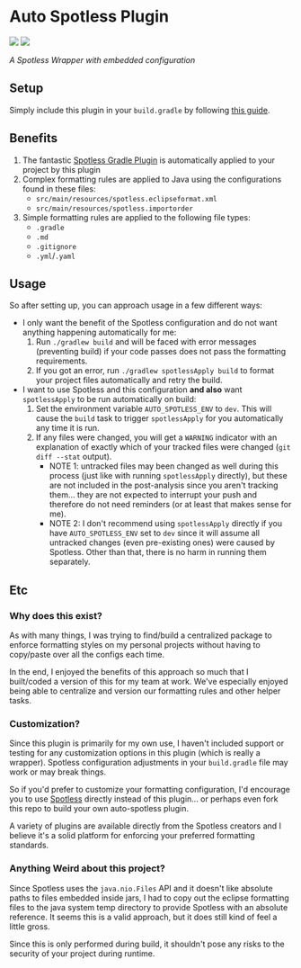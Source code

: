 # Auto Spotless Plugin
![](https://github.com/jonathan-robertson/auto-spotless-plugin/workflows/build/badge.svg) ![](https://github.com/jonathan-robertson/auto-spotless-plugin/workflows/publish%20plugin/badge.svg)

*A Spotless Wrapper with embedded configuration*

## Setup
Simply include this plugin in your `build.gradle` by following [this guide](https://plugins.gradle.org/plugin/com.jonathanrobertson.spotless).

## Benefits
1. The fantastic [Spotless Gradle Plugin](https://github.com/diffplug/spotless/tree/master/plugin-gradle) is automatically applied to your project by this plugin
1. Complex formatting rules are applied to Java using the configurations found in these files:
    - `src/main/resources/spotless.eclipseformat.xml`
    - `src/main/resources/spotless.importorder`
1. Simple formatting rules are applied to the following file types:
    - `.gradle`
    - `.md`
    - `.gitignore`
    - `.yml`/`.yaml`

## Usage
So after setting up, you can approach usage in a few different ways:

- I only want the benefit of the Spotless configuration and do not want anything happening automatically for me:
    1. Run `./gradlew build` and will be faced with error messages (preventing build) if your code passes does not pass the formatting requirements.
    1. If you got an error, run `./gradlew spotlessApply build` to format your project files automatically and retry the build.
- I want to use Spotless and this configuration **and also** want `spotlessApply` to be run automatically on build:
    1. Set the environment variable `AUTO_SPOTLESS_ENV` to `dev`. This will cause the `build` task to trigger `spotlessApply` for you automatically any time it is run.
    1. If any files were changed, you will get a `WARNING` indicator with an explanation of exactly which of your tracked files were changed (`git diff --stat` output).
        - NOTE 1: untracked files may been changed as well during this process (just like with running `spotlessApply` directly), but these are not included in the post-analysis since you aren't tracking them... they are not expected to interrupt your push and therefore do not need reminders (or at least that makes sense for me).
        - NOTE 2: I don't recommend using `spotlessApply` directly if you have `AUTO_SPOTLESS_ENV` set to `dev` since it will assume all untracked changes (even pre-existing ones) were caused by Spotless. Other than that, there is no harm in running them separately.

## Etc

### Why does this exist?
As with many things, I was trying to find/build a centralized package to enforce formatting styles on my personal projects without having to copy/paste over all the configs each time.

In the end, I enjoyed the benefits of this approach so much that I built/coded a version of this for my team at work. We've especially enjoyed being able to centralize and version our formatting rules and other helper tasks.

### Customization?
Since this plugin is primarily for my own use, I haven't included support or testing for any customization options in this plugin (which is really a wrapper). Spotless configuration adjustments in your `build.gradle` file may work or may break things.

So if you'd prefer to customize your formatting configuration, I'd encourage you to use [Spotless](https://github.com/diffplug/spotless) directly instead of this plugin... or perhaps even fork this repo to build your own auto-spotless plugin.

A variety of plugins are available directly from the Spotless creators and I believe it's a solid platform for enforcing your preferred formatting standards.

### Anything Weird about this project?
Since Spotless uses the `java.nio.Files` API and it doesn't like absolute paths to files embedded inside jars, I had to copy out the eclipse formatting files to the java system temp directory to provide Spotless with an absolute reference. It seems this is a valid approach, but it does still kind of feel a little gross.

Since this is only performed during build, it shouldn't pose any risks to the security of your project during runtime.
